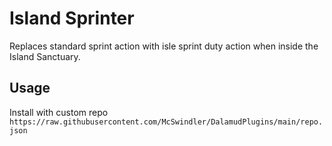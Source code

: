 # Island Sprinter

Replaces standard sprint action with isle sprint duty action when inside the Island Sanctuary.

## Usage

Install with custom repo `https://raw.githubusercontent.com/McSwindler/DalamudPlugins/main/repo.json`
